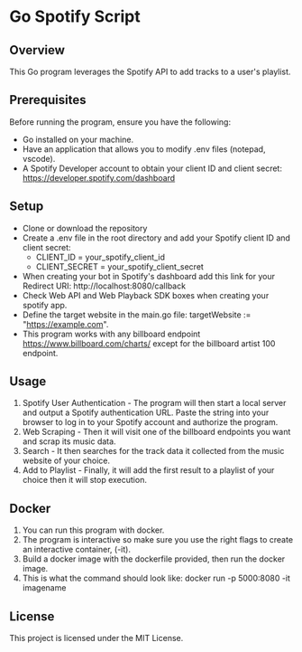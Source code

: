 # Go Spotify Script
## Overview
This Go program leverages the Spotify API to add tracks to a user's playlist.

## Prerequisites
Before running the program, ensure you have the following:
- Go installed on your machine.
- Have an application that allows you to modify .env files (notepad, vscode).
- A Spotify Developer account to obtain your client ID and client secret: https://developer.spotify.com/dashboard

## Setup 

- Clone or download the repository
- Create a .env file in the root directory and add your Spotify client ID and client secret:
    -  CLIENT_ID = your_spotify_client_id
    -  CLIENT_SECRET = your_spotify_client_secret
- When creating your bot in Spotify's dashboard add this link for your Redirect URI: http://localhost:8080/callback
- Check Web API and Web Playback SDK boxes when creating your spotify app. 
- Define the target website in the main.go file: targetWebsite := "https://example.com".
- This program works with any billboard endpoint https://www.billboard.com/charts/ except for the billboard artist 100 endpoint.
## Usage

1. Spotify User Authentication - The program will then start a local server and output a Spotify authentication URL. Paste the string into your browser to log in to your Spotify account and authorize the program.
2. Web Scraping - Then it will visit one of the billboard endpoints you want and scrap its music data.
3. Search - It then searches for the track data it collected from the music website of your choice.
4. Add to Playlist - Finally, it will add the first result to a playlist of your choice then it will stop execution.

## Docker

1. You can run this program with docker.
2. The program is interactive so make sure you use the right flags to create an interactive container, (-it).
3. Build a docker image with the dockerfile provided, then run the docker image.
4. This is what the command should look like: docker run -p 5000:8080 -it imagename

## License

This project is licensed under the MIT License.

[//]: # (These are reference links used in the body of this note and get stripped out when the markdown processor does its job. There is no need to format nicely because it shouldn't be seen. Thanks SO - http://stackoverflow.com/questions/4823468/store-comments-in-markdown-syntax)

   [dill]: <https://github.com/joemccann/dillinger>
   [git-repo-url]: <https://github.com/joemccann/dillinger.git>
   [john gruber]: <http://daringfireball.net>
   [df1]: <http://daringfireball.net/projects/markdown/>
   [markdown-it]: <https://github.com/markdown-it/markdown-it>
   [Ace Editor]: <http://ace.ajax.org>
   [node.js]: <http://nodejs.org>
   [Twitter Bootstrap]: <http://twitter.github.com/bootstrap/>
   [jQuery]: <http://jquery.com>
   [@tjholowaychuk]: <http://twitter.com/tjholowaychuk>
   [express]: <http://expressjs.com>
   [AngularJS]: <http://angularjs.org>
   [Gulp]: <http://gulpjs.com>

   [PlDb]: <https://github.com/joemccann/dillinger/tree/master/plugins/dropbox/README.md>
   [PlGh]: <https://github.com/joemccann/dillinger/tree/master/plugins/github/README.md>
   [PlGd]: <https://github.com/joemccann/dillinger/tree/master/plugins/googledrive/README.md>
   [PlOd]: <https://github.com/joemccann/dillinger/tree/master/plugins/onedrive/README.md>
   [PlMe]: <https://github.com/joemccann/dillinger/tree/master/plugins/medium/README.md>
   [PlGa]: <https://github.com/RahulHP/dillinger/blob/master/plugins/googleanalytics/README.md>
